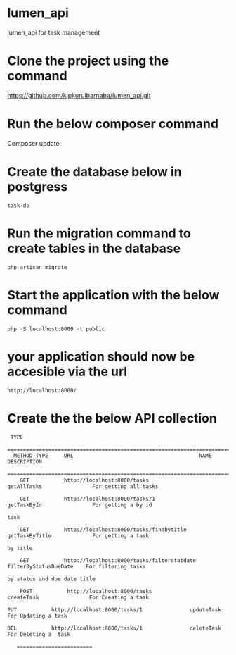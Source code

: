 # lumen_api
lumen_api for task management

# Clone the project using the command
 https://github.com/kipkuruibarnaba/lumen_api.git


# Run the below composer command
   Composer update
# Create the database below in postgress
    task-db
# Run the migration command to create tables in the database
    php artisan migrate
# Start the application with the below command
    php -S localhost:8000 -t public

# your application should now be accesible via the url 
    http://localhost:8000/    

# Create the the below API collection
     
     TYPE 
     ==========================================================================================================
      METHOD TYPE     URL                                        NAME                       DESCRIPTION
      =========================================================================================================
        GET           http://localhost:8000/tasks               getAllTasks                For getting all tasks
                                                                                                   
        GET           http://localhost:8000/tasks/1             getTaskById                For getting a by id
                                                                                                   task  
        
        GET           http://localhost:8000/tasks/findbytitle   getTaskByTitle             For getting a task  
                                                                                            by title  
    
        GET           http://localhost:8000/tasks/filterstatdate   filterByStatusDueDate    For filtering tasks 
                                                                                            by status and due date title    

        POST           http://localhost:8000/tasks                createTask                For Creating a task 
                                                                                                                                                        PUT           http://localhost:8000/tasks/1               updateTask                For Updating a task 
                                                                                                                                                        DEL           http://localhost:8000/tasks/1               deleteTask                For Deleting a  task
                                                                                                                                                                                                                                            
       ========================
                
